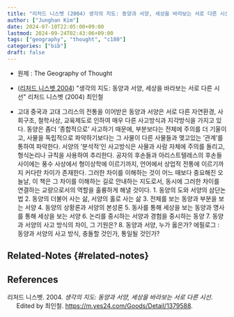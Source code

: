 ```yaml
---
title: "리처드 니스벳 (2004) 생각의 지도: 동양과 서양, 세상을 바라보는 서로 다른 시선"
author: ["Junghan Kim"]
date: 2024-07-10T22:05:00+09:00
lastmod: 2024-09-24T02:43:06+09:00
tags: ["geography", "thought", "c180"]
categories: ["bib"]
draft: false
---
```


-   원제 : The Geography of Thought

-   (<a href="#citeproc_bib_item_1">리처드 니스벳 2004</a>) "생각의 지도: 동양과 서양, 세상을 바라보는 서로 다른 시선" 리처드 니스벳 (2004) 최인철
-   고대 중국과 고대 그리스의 전통을 이어받은 동양과 서양은 서로 다른 자연환경, 사회구조, 철학사상, 교육제도로 인하여 매우 다른 사고방식과 지각방식을 가지고 있다. 동양은 좀더 ’종합적으로’ 사고하기 때문에, 부분보다는 전체에 주의를 더 기울이고, 사물을 독립적으로 파악하기보다는 그 사물이 다른 사물들과 맺고있는 ’관계’를 통하여 파악한다. 서양의 ’분석적’인 사고방식은 사물과 사람 자체에 주의를 돌리고, 형식논리나 규칙을 사용하여 추리한다. 공자의 후손들과 아리스트텔레스의 후손들 사이에는 풍수 사상에서 형이상학에 이르기까지, 언어에서 상업적 전통에 이르기까지 커다란 차이가 존재한다. 그러한 차이를 이해하는 것이 어느 때보다 중요해진 오늘날, 이 책은 그 차이를 이해하는 길로 안내하는 지도로서, 동시에 그러한 차이를 연결하는 교량으로서의 역할을 훌륭하게 해낼 것이다. 1. 동양의 도와 서양의 삼단논법 2. 동양의 더불어 사는 삶, 서양의 홀로 사는 삶 3. 전체를 보는 동양과 부분을 보는 서양 4. 동양의 상황론과 서양의 본성론 5. 동사를 통해 세상을 보는 동양과 명사를 통해 세상을 보는 서양 6. 논리를 중시하는 서양과 경험을 중시하는 동양 7. 동양과 서양의 사고 방식의 차이, 그 기원은? 8. 동양과 서양, 누가 옳은가? 에필로그 : 동양과 서양의 사고 방식, 충돌할 것인가, 통일될 것인가?


## Related-Notes {#related-notes}

## References

<style>.csl-entry{text-indent: -1.5em; margin-left: 1.5em;}</style><div class="csl-bib-body">
  <div class="csl-entry"><a id="citeproc_bib_item_1"></a>리처드 니스벳. 2004. <i>생각의 지도: 동양과 서양, 세상을 바라보는 서로 다른 시선</i>. Edited by 최인철. <a href="https://m.yes24.com/Goods/Detail/1379588">https://m.yes24.com/Goods/Detail/1379588</a>.</div>
</div>
